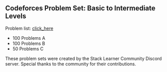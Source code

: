 ## Codeforces Problem Set: Basic to Intermediate Levels
Problem list: [click_here](https://cf-problems-for-beginners.netlify.app/)

- 100 Problems A
- 100 Problems B
- 50 Problems C

These problem sets were created by the Stack Learner Community Discord server. Special thanks to the community for their contributions.
